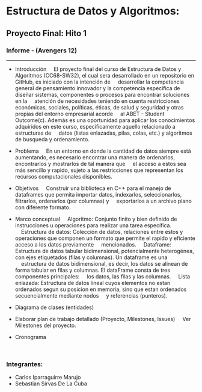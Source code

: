 

Estructura de Datos y Algoritmos: 
=================================
Proyecto Final: Hito 1
-----------------------
### Informe - (Avengers 12)
----------------------------------------------

*	Introducción
    El proyecto final del curso de Estructura de Datos y Algoritmos (CC68-SW32), el cual sera desarrollado en un repositorio en GitHub, es iniciado con la intención de
    desarrollar la competencia general de pensamiento innovador y la competencia específica de diseñar sistemas, componentes o procesos para encontrar soluciones en la
    atención de necesidades teniendo en cuenta restricciones económicas, sociales, políticas, éticas, de salud y seguridad y otras propias del entorno empresarial acorde
    al ABET - Student Outcome(c). Además es una oportunidad para aplicar los conocimientos adquiridos en este curso, específicamente aquello relacionado a estructuras de
    datos (listas enlazadas, pilas, colas, etc.) y algoritmos de busqueda y ordenamiento. 
    
*	Problema
    En un entorno en donde la cantidad de datos siempre está aumentando, es necesario encontrar una manera de ordenarlos, encontrarlos y mostrarlos de tal manera que 
    el acceso a estos sea más sencillo y rapido, sujeto a las restricciones que representan los recursos computacionales disponibles. 
    
*	Objetivos
    Construir una biblioteca en C++ para el manejo de dataframes que permita importar datos, indexarlos, seleccionarlos, filtrarlos, ordenarlos (por columnas) y 
    exportarlos a un archivo plano con diferente formato.
    
*	Marco conceptual
    Algoritmo: Conjunto finito y bien definido de instrucciones u operaciones para realizar una tarea específica. 
    Estructura de datos: Colección de datos, relaciones entre estos y operaciones que componen un formato que permite el rapido y eficiente acceso a los datos previamente
    mencionados.
    Dataframe: Estructura de datos tabular bidimensional, potencialmente heterogénea, con ejes etiquetados (filas y columnas). Un dataframe es una
    estructura de datos bidimensional, es decir, los datos se alinean de forma tabular en filas y columnas. El dataFrame consta de tres componentes principales:
    los datos, las filas y las columnas.
    Lista enlazada: Estructura de datos lineal cuyos elementos no estan ordenados segun su posicion en memoria, sino que estan ordenados secuencialmente mediante nodos
    y referencias (punteros).
    
*	Diagrama de clases (entidades)
    
*	Elaborar plan de trabajo detallado (Proyecto, Milestones, Issues)
    Ver Milestones del proyecto. 

*	Cronograma
    

 
### Integrantes:
* Carlos Iparraguirre Marujo
* Sebastian Sirvas De La Cuba
